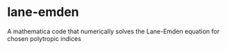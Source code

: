 # lane-emden
A mathematica code that numerically solves the Lane-Emden equation for chosen polytropic indices

